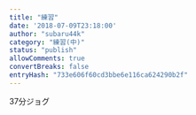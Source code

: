 ```yaml
---
title: "練習"
date: '2018-07-09T23:18:00'
author: "subaru44k"
category: "練習(中)"
status: "publish"
allowComments: true
convertBreaks: false
entryHash: "733e606f60cd3bbe6e116ca624290b2f"
---
```

37分ジョグ

